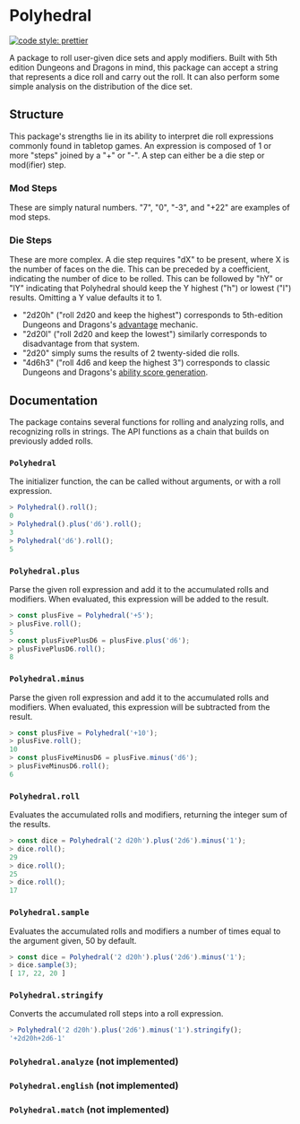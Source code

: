 # Polyhedral

[![code style: prettier](https://img.shields.io/badge/code_style-prettier-ff69b4.svg?style=flat-square)](https://github.com/prettier/prettier)

A package to roll user-given dice sets and apply modifiers. Built with 5th edition Dungeons and Dragons in mind, this package can accept a string that represents a dice roll and carry out the roll. It can also perform some simple analysis on the distribution of the dice set.

## Structure

This package's strengths lie in its ability to interpret die roll expressions commonly found in tabletop games. An expression is composed of 1 or more "steps" joined by a "+" or "-". A step can either be a die step or mod(ifier) step.

### Mod Steps

These are simply natural numbers. "7", "0", "-3", and "+22" are examples of mod steps.

### Die Steps

These are more complex. A die step requires "dX" to be present, where X is the number of faces on the die. This can be preceded by a coefficient, indicating the number of dice to be rolled. This can be followed by "hY" or "lY" indicating that Polyhedral should keep the Y highest ("h") or lowest ("l") results. Omitting a Y value defaults it to 1.

* "2d20h" ("roll 2d20 and keep the highest") corresponds to 5th-edition Dungeons and Dragons's [advantage](https://5thsrd.org/rules/advantage_and_disadvantage/) mechanic.
* "2d20l" ("roll 2d20 and keep the lowest") similarly corresponds to disadvantage from that system.
* "2d20" simply sums the results of 2 twenty-sided die rolls.
* "4d6h3" ("roll 4d6 and keep the highest 3") corresponds to classic Dungeons and Dragons's [ability score generation](https://www.5esrd.com/using-ability-scores/#Unofficial_Generating_Ability_Scores).



## Documentation

The package contains several functions for rolling and analyzing rolls, and recognizing rolls in strings. The API functions as a chain that builds on previously added rolls.

### `Polyhedral`

The initializer function, the can be called without arguments, or with a roll expression.

```js
> Polyhedral().roll();
0
> Polyhedral().plus('d6').roll();
3
> Polyhedral('d6').roll();
5
```

### `Polyhedral.plus`

Parse the given roll expression and add it to the accumulated rolls and modifiers. When evaluated, this expression will be added to the result.

```js
> const plusFive = Polyhedral('+5');
> plusFive.roll();
5
> const plusFivePlusD6 = plusFive.plus('d6');
> plusFivePlusD6.roll();
8
```

### `Polyhedral.minus`

Parse the given roll expression and add it to the accumulated rolls and modifiers. When evaluated, this expression will be subtracted from the result.

```js
> const plusFive = Polyhedral('+10');
> plusFive.roll();
10
> const plusFiveMinusD6 = plusFive.minus('d6');
> plusFiveMinusD6.roll();
6
```

### `Polyhedral.roll`

Evaluates the accumulated rolls and modifiers, returning the integer sum of the results.

```js
> const dice = Polyhedral('2 d20h').plus('2d6').minus('1');
> dice.roll();
29
> dice.roll();
25
> dice.roll();
17
```

### `Polyhedral.sample`

Evaluates the accumulated rolls and modifiers a number of times equal to the argument given, 50 by default.

```js
> const dice = Polyhedral('2 d20h').plus('2d6').minus('1');
> dice.sample(3);
[ 17, 22, 20 ]
```

### `Polyhedral.stringify`

Converts the accumulated roll steps into a roll expression.

```js
> Polyhedral('2 d20h').plus('2d6').minus('1').stringify();
'+2d20h+2d6-1'
```

### `Polyhedral.analyze` (not implemented)

### `Polyhedral.english` (not implemented)

### `Polyhedral.match` (not implemented)
